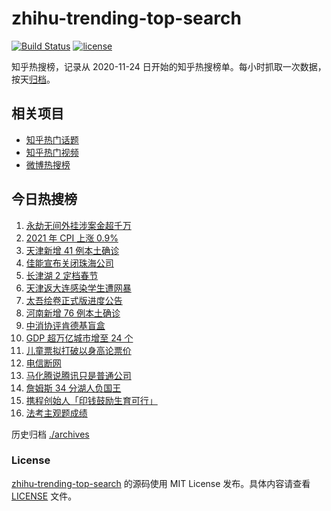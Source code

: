 # zhihu-trending-top-search

[![Build Status](https://github.com/justjavac/zhihu-trending-top-search/workflows/ci/badge.svg?branch=main)](https://github.com/justjavac/zhihu-trending-top-search/actions)
[![license](https://img.shields.io/github/license/justjavac/zhihu-trending-top-search)](https://github.com/justjavac/zhihu-trending-top-search/blob/main/LICENSE)

知乎热搜榜，记录从 2020-11-24 日开始的知乎热搜榜单。每小时抓取一次数据，按天[归档](./archives)。

## 相关项目

- [知乎热门话题](https://github.com/justjavac/zhihu-trending-hot-questions)
- [知乎热门视频](https://github.com/justjavac/zhihu-trending-hot-video)
- [微博热搜榜](https://github.com/justjavac/weibo-trending-hot-search)

## 今日热搜榜

<!-- BEGIN -->
<!-- 最后更新时间 Fri Jan 14 2022 02:10:12 GMT+0800 (China Standard Time) -->

1. [永劫无间外挂涉案金超千万](https://www.zhihu.com/search?q=永劫无间)
1. [2021 年 CPI 上涨 0.9%](https://www.zhihu.com/search?q=2021cpi)
1. [天津新增 41 例本土确诊](https://www.zhihu.com/search?q=天津疫情)
1. [佳能宣布关闭珠海公司](https://www.zhihu.com/search?q=佳能)
1. [长津湖 2 定档春节](https://www.zhihu.com/search?q=水门桥)
1. [天津返大连感染学生遭网暴](https://www.zhihu.com/search?q=感染学生被网暴)
1. [太吾绘卷正式版进度公告](https://www.zhihu.com/search?q=太吾绘卷)
1. [河南新增 76 例本土确诊](https://www.zhihu.com/search?q=河南疫情)
1. [中消协评肯德基盲盒](https://www.zhihu.com/search?q=肯德基盲盒)
1. [GDP 超万亿城市增至 24 个](https://www.zhihu.com/search?q=GDP超万亿城市)
1. [儿童票拟打破以身高论票价](https://www.zhihu.com/search?q=儿童票)
1. [电信断网](https://www.zhihu.com/search?q=电信断网)
1. [马化腾说腾讯只是普通公司](https://www.zhihu.com/search?q=马化腾)
1. [詹姆斯 34 分湖人负国王](https://www.zhihu.com/search?q=湖人)
1. [携程创始人「印钱鼓励生育可行」](https://www.zhihu.com/search?q=携程创始人)
1. [法考主观题成绩](https://www.zhihu.com/search?q=法考主观题)

<!-- END -->

历史归档 [./archives](./archives)

### License

[zhihu-trending-top-search](https://github.com/justjavac/zhihu-trending-top-search)
的源码使用 MIT License 发布。具体内容请查看 [LICENSE](./LICENSE) 文件。

